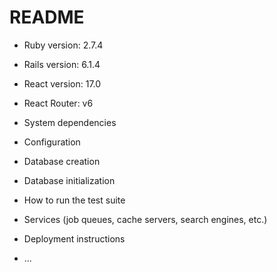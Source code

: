# README

* Ruby version: 2.7.4

* Rails version: 6.1.4

* React version: 17.0

* React Router: v6

* System dependencies

* Configuration

* Database creation

* Database initialization

* How to run the test suite

* Services (job queues, cache servers, search engines, etc.)

* Deployment instructions

* ...
